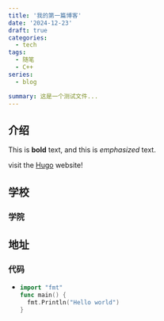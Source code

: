 ```yaml
---
title: '我的第一篇博客'
date: '2024-12-23'
draft: true
categories:
  - tech
tags:
  - 随笔 
  - C++
series:
  - blog

summary: 这是一个测试文件...
---
```


## 介绍  

This is **bold** text, and this is *emphasized* text.

visit the [Hugo](https://gohugo.io) website!

## 学校
### 学院
## 地址
### 代码
* ```go
  import "fmt"
  func main() {
    fmt.Println("Hello world")
  }
  ```
